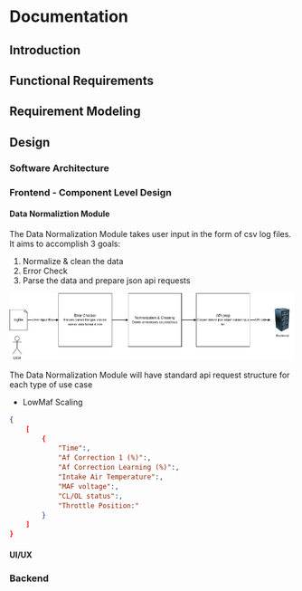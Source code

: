 # Documentation

## Introduction

## Functional Requirements

## Requirement Modeling

## Design

### Software Architecture

### Frontend - Component Level Design

#### Data Normaliztion Module

The Data Normalization Module takes user input in the form of csv log files. It aims to accomplish 3 goals:
1. Normalize & clean the data
2. Error Check
3. Parse the data and prepare json api requests

![Data Normalization Module Component Level Diagram](Diagrams/DataNormalizationModule.drawio.png?raw=true "Diagram")

The Data Normalization Module will have standard api request structure for each type of use case
* LowMaf Scaling
```json
{
    [
        {
            "Time":,
            "Af Correction 1 (%)":,
            "Af Correction Learning (%)":,
            "Intake Air Temperature":,
            "MAF voltage":,
            "CL/OL status":,
            "Throttle Position:"
        }
    ]
}
```

#### UI/UX

### Backend
